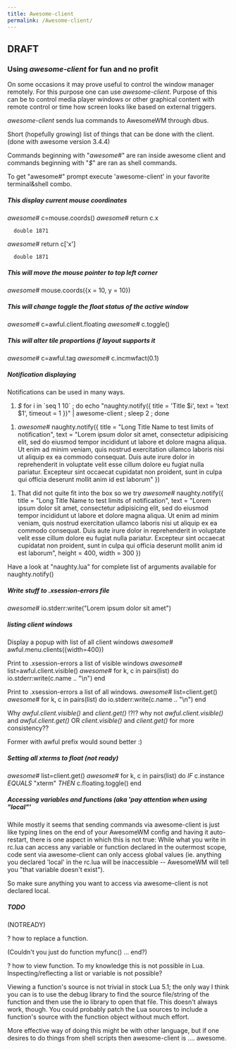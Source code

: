 ```yaml
---
title: Awesome-client
permalink: /Awesome-client/
---
```


**DRAFT**
---------

### Using *awesome-client* for fun and no profit

On some occasions it may prove useful to control the window manager remotely. For this purpose one can use *awesome-client*. Purpose of this can be to control media player windows or other graphical content with remote control or time how screen looks like based on external triggers.

*awesome-client* sends lua commands to AwesomeWM through dbus.

Short (hopefully growing) list of things that can be done with the client. (done with awesome version 3.4.4)

Commands beginning with "*awesome\#*" are ran inside awesome client and commands beginning with "*$*" are ran as shell commands.

To get "awesome\#" prompt execute 'awesome-client' in your favorite terminal&shell combo.

##### This display current mouse coordinates

*awesome\#* c=mouse.coords()
*awesome\#* return c.x

`  double 1871`

*awesome\#* return c\['x'\]

`  double 1871`

##### This will move the mouse pointer to top left corner

*awesome\#* mouse.coords({x = 10, y = 10})

##### This will change toggle the float status of the active window

*awesome\#* c=awful.client.floating
*awesome\#* c.toggle()

##### This will alter tile proportions if layout supports it

*awesome\#* c=awful.tag
*awesome\#* c.incmwfact(0.1)

##### Notification displaying

Notifications can be used in many ways.

1.  *$* for i in \`seq 1 10\` ; do echo "naughty.notify({ title = 'Title $i', text = 'text $1', timeout = 1 })" | awesome-client ; sleep 2 ; done

<!-- -->

1.  *awesome\#* naughty.notify({ title = "Long Title Name to test limits of notification", text = "Lorem ipsum dolor sit amet, consectetur adipisicing elit, sed do eiusmod tempor incididunt ut labore et dolore magna aliqua. Ut enim ad minim veniam, quis nostrud exercitation ullamco laboris nisi ut aliquip ex ea commodo consequat. Duis aute irure dolor in reprehenderit in voluptate velit esse cillum dolore eu fugiat nulla pariatur. Excepteur sint occaecat cupidatat non proident, sunt in culpa qui officia deserunt mollit anim id est laborum" })

<!-- -->

1.  That did not quite fit into the box so we try
    *awesome\#* naughty.notify({ title = "Long Title Name to test limits of notification", text = "Lorem ipsum dolor sit amet, consectetur adipisicing elit, sed do eiusmod tempor incididunt ut labore et dolore magna aliqua. Ut enim ad minim veniam, quis nostrud exercitation ullamco laboris nisi ut aliquip ex ea commodo consequat. Duis aute irure dolor in reprehenderit in voluptate velit esse cillum dolore eu fugiat nulla pariatur. Excepteur sint occaecat cupidatat non proident, sunt in culpa qui officia deserunt mollit anim id est laborum", height = 400, width = 300 })

Have a look at "naughty.lua" for complete list of arguments available for naughty.notify()

##### Write stuff to .xsession-errors file

*awesome\#* io.stderr:write("Lorem ipsum dolor sit amet")

##### listing client windows

Display a popup with list of all client windows
*awesome\#* awful.menu.clients({width=400})

Print to .xsession-errors a list of visible windows
*awesome\#* list=awful.client.visible()
*awesome\#* for k, c in pairs(list) do io.stderr:write(c.name .. "\\n") end

Print to .xsession-errors a list of all windows.
*awesome\#* list=client.get()
*awesome\#* for k, c in pairs(list) do io.stderr:write(c.name .. "\\n") end

Why *awful.client.visible()* and *client.get()* !?!? why not *awful.client.visible()* and *awful.client.get()* OR *client.visible()* and *client.get()* for more consistency??

Former with awful prefix would sound better :)

##### Setting all xterms to float (not ready)

*awesome\#* list=client.get()
*awesome\#* for k, c in pairs(list) do _IF_ c.instance _EQUALS_ "xterm" _THEN_ c.floating.toggle() end

##### Accessing variables and functions (aka 'pay attention when using "local"'

While mostly it seems that sending commands via awesome-client is just like typing lines on the end of your AwesomeWM config and having it auto-restart, there is one aspect in which this is not true: While what you write in rc.lua can access any variable or function declared in the outermost scope, code sent via awesome-client can only access global values (ie. anything you declared 'local' in the rc.lua will be inaccessible -- AwesomeWM will tell you "that variable doesn't exist").

So make sure anything you want to access via awesome-client is not declared local.

##### TODO

(NOTREADY)

? how to replace a function.

(Couldn't you just do function myfunc() ... end?)

? how to view function. To my knowledge this is not possible in Lua. Inspecting/reflecting a list or variable is not possible?

Viewing a function's source is not trivial in stock Lua 5.1; the only way I think you can is to use the debug library to find the source file/string of the function and then use the io library to open that file. This doesn't always work, though. You could probably patch the Lua sources to include a function's source with the function object without much effort.

More effective way of doing this might be with other language, but if one desires to do things from shell scripts then awesome-client is .... awesome.